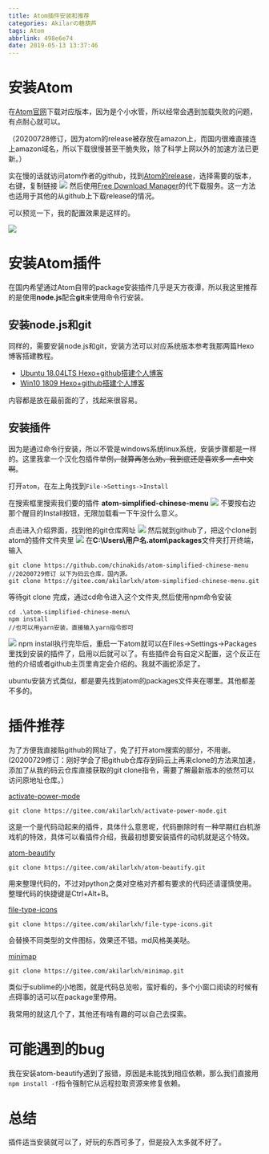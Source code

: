 ```yaml
---
title: Atom插件安装和推荐
categories: Akilarの糖葫芦
tags: Atom
abbrlink: 498e6e74
date: 2019-05-13 13:37:46
---
```


# 安装Atom

在[Atom官网](https://atom.io/)下载对应版本，因为是个小水管，所以经常会遇到加载失败的问题，有点耐心就可以。

（20200728修订，因为atom的release被存放在amazon上，而国内很难直接连上amazon域名，所以下载很慢甚至干脆失败，除了科学上网以外的加速方法已更新。）

实在慢的话就访问atom作者的github，找到[Atom的release](https://github.com/atom/atom/releases/)，选择需要的版本，右键，复制链接
![](https://akilar-1259097125.cos.ap-shanghai.myqcloud.com/Atom%E6%8F%92%E4%BB%B6%E5%AE%89%E8%A3%85%E5%92%8C%E6%8E%A8%E8%8D%90/20200729100407036.png)
然后使用[Free Download Manager](https://d.serctl.com/?dl_start)的代下载服务。这一方法也适用于其他的从github上下载release的情况。

可以预览一下，我的配置效果是这样的。

![](https://akilar-1259097125.cos.ap-shanghai.myqcloud.com/Atom%E6%8F%92%E4%BB%B6%E5%AE%89%E8%A3%85%E5%92%8C%E6%8E%A8%E8%8D%90/20190513014951914.png)

# 安装Atom插件

在国内希望通过Atom自带的package安装插件几乎是天方夜谭，所以我这里推荐的是使用**node.js**配合**git**来使用命令行安装。

## 安装node.js和git
同样的，需要安装node.js和git，安装方法可以对应系统版本参考我那两篇Hexo博客搭建教程。

- [Ubuntu 18.04LTS Hexo+github搭建个人博客](https://akilarlxh.github.io/post/e5502ef6.html)
- [Win10 1809 Hexo+github搭建个人博客](https://akilarlxh.github.io/post/6ef63e2d.html)

内容都是放在最前面的了，找起来很容易。

## 安装插件

因为是通过命令行安装，所以不管是windows系统linux系统，安装步骤都是一样的。这里我拿一个汉化包插件举例~~，就算再怎么劝，我到底还是喜欢多一点中文啊~~。

打开`atom`，在左上角找到`File->Settings->Install`

在搜索框里搜索我们要的插件
**atom-simplified-chinese-menu**
![](http://akilar-1259097125.cos.ap-shanghai.myqcloud.com/Atom%E6%8F%92%E4%BB%B6%E5%AE%89%E8%A3%85%E5%92%8C%E6%8E%A8%E8%8D%90/20190513015804849.png)
不要按右边那个醒目的Install按钮，无限加载看一下午没什么意义。

点击进入介绍界面，找到他的git仓库网址
![](http://akilar-1259097125.cos.ap-shanghai.myqcloud.com/Atom%E6%8F%92%E4%BB%B6%E5%AE%89%E8%A3%85%E5%92%8C%E6%8E%A8%E8%8D%90/20190513020036320.png)
然后就到github了，把这个clone到atom的插件文件夹里
![](http://akilar-1259097125.cos.ap-shanghai.myqcloud.com/Atom%E6%8F%92%E4%BB%B6%E5%AE%89%E8%A3%85%E5%92%8C%E6%8E%A8%E8%8D%90/20190513020210545.png)
在**C:\Users\用户名\.atom\packages**文件夹打开终端，输入
```
git clone https://github.com/chinakids/atom-simplified-chinese-menu
//20200729修订 以下为码云仓库，国内源。
git clone https://gitee.com/akilarlxh/atom-simplified-chinese-menu.git

```
等待git clone 完成，通过cd命令进入这个文件夹,然后使用npm命令安装

```
cd .\atom-simplified-chinese-menu\
npm install
//也可以用yarn安装，直接输入yarn指令即可
```
![](http://akilar-1259097125.cos.ap-shanghai.myqcloud.com/Atom%E6%8F%92%E4%BB%B6%E5%AE%89%E8%A3%85%E5%92%8C%E6%8E%A8%E8%8D%90/20190513023001785.png)
npm install执行完毕后，重启一下atom就可以在Files->Settings->Packages里找到安装的插件了，启用以后就可以了。有些插件会有自定义配置，这个反正在他的介绍或者github主页里肯定会介绍的。我就不画蛇添足了。

ubuntu安装方式类似，都是要先找到atom的packages文件夹在哪里。其他都差不多的。

# 插件推荐

为了方便我直接贴github的网址了，免了打开atom搜索的部分，不用谢。
(20200729修订：刚好学会了把github仓库存到码云上再来clone的方法来加速，添加了从我的码云仓库直接获取的git clone指令，需要了解最新版本的依然可以访问原地址仓库。）

<div class="note primary"><p>

[activate-power-mode](https://github.com/JoelBesada/activate-power-mode)
```
git clone https://gitee.com/akilarlxh/activate-power-mode.git
```
这是一个是代码动起来的插件，具体什么意思呢，代码删除时有一种早期红白机游戏机的特效，具体可以看插件介绍，我最初想要安装插件的动机就是这个特效。
</p></div>

<div class="note primary"><p>

[atom-beautify](https://github.com/Glavin001/atom-beautify)
```
git clone https://gitee.com/akilarlxh/atom-beautify.git
```
用来整理代码的，不过对python之类对空格对齐都有要求的代码还请谨慎使用。整理代码的快捷键是Ctrl+Alt+B。
</p></div>

<div class="note primary"><p>

[file-type-icons](https://github.com/lee-dohm/file-type-icons)
```
git clone https://gitee.com/akilarlxh/file-type-icons.git
```
会替换不同类型的文件图标，效果还不错。md风格美美哒。
</p></div>

<div class="note primary"><p>

[minimap](https://github.com/atom-minimap/minimap)
```
git clone https://gitee.com/akilarlxh/minimap.git
```
类似于sublime的小地图，就是代码总览啦，蛮好看的，多个小窗口阅读的时候有点碍事的话可以在package里停用。
</p></div>

我常用的就这几个了，其他还有啥有趣的可以自己去探索。

# 可能遇到的bug

我在安装atom-beautify遇到了报错，原因是未能找到相应依赖，那么我们直接用`npm install -f`指令强制它从远程拉取资源来修复依赖。

# 总结

插件适当安装就可以了，好玩的东西可多了，但是投入太多就不好了。
